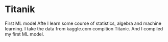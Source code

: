 # Titanik
First ML model
Afte I learn some course of statistics, algebra and machine learning. 
I take the data from kaggle.com compition Titanic.
And I compiled my first ML model.
